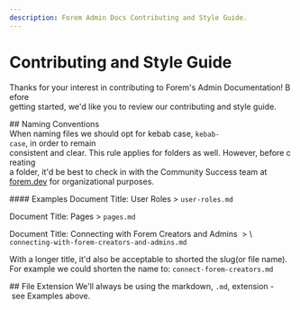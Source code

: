 ```yaml
---
description: Forem Admin Docs Contributing and Style Guide.
---
```


# Contributing and Style Guide

Thanks for your interest in contributing to Forem's Admin Documentation! Before
getting started, we'd like you to review our contributing and style guide.

## Naming Conventions
When naming files we should opt for kebab case, `kebab-case`, in order to remain
consistent and clear. This rule applies for folders as well. However, before creating
a folder, it'd be best to check in with the Community Success team at 
[forem.dev](https://forem.dev) for organizational purposes.

#### Examples
Document Title: User Roles > `user-roles.md`

Document Title: Pages > `pages.md`

Document Title: Connecting with Forem Creators and Admins  > \ 
`connecting-with-forem-creators-and-admins.md`

With a longer title, it'd also be acceptable to shorted the slug(or file name). For
example we could shorten the name to: `connect-forem-creators.md`

## File Extension
We'll always be using the markdown, `.md`, extension - see Examples above.

